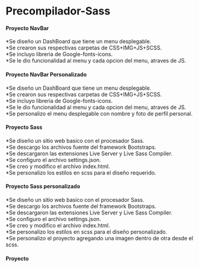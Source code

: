 # Precompilador-Sass
#### Proyecto NavBar<br>
  *Se diseño un DashBoard que tiene un menu desplegable.<br>
  *Se crearon sus respectivas carpetas de CSS+IMG+JS+SCSS. <br>
  *Se incluyo libreria de Google-fonts-icons.<br>
  *Se le dio funcionalidad al menu y cada opcion del menu, atraves de JS.<br>
#### Proyecto NavBar Personalizado<br>
  *Se diseño un DashBoard que tiene un menu desplegable.<br>
  *Se crearon sus respectivas carpetas de CSS+IMG+JS+SCSS. <br>
  *Se incluyo libreria de Google-fonts-icons.<br>
  *Se le dio funcionalidad al menu y cada opcion del menu, atraves de JS.<br>
  *Se personalizo el menu desplegable con nombre y foto de perfil personal.<br>
#### Proyecto Sass
  *Se diseño un sitio web basico con el procesador Sass.<br>
  *Se descargo los archivos fuente del framework Bootstraps.<br>
  *Se descargaron las extensiones Live Server y Live Sass Compiler.<br>
  *Se configuro el archivo settings.json.<br>
  *Se creo y modifico el archivo index.html.<br>
  *Se personalizo los estilos en scss para el diseño requerido.<br>
#### Proyecto Sass personalizado
  *Se diseño un sitio web basico con el procesador Sass.<br>
  *Se descargo los archivos fuente del framework Bootstraps.<br>
  *Se descargaron las extensiones Live Server y Live Sass Compiler.<br>
  *Se configuro el archivo settings.json.<br>
  *Se creo y modifico el archivo index.html.<br>
  *Se personalizo los estilos en scss para el diseño personalizado.  
  *Se personalizo el proyecto agregando una imagen dentro de otra desde el scss.<br>
#### Proyecto   
  
  
  
  
